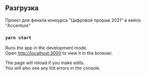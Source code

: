 ## Разгрузка

Проект для финала конкурса "Цифровой прорыв 2021" в кейсе "Accenture"

### `yarn start`

Runs the app in the development mode.\
Open [http://localhost:3000](http://localhost:3000) to view it in the browser.

The page will reload if you make edits.\
You will also see any lint errors in the console.
